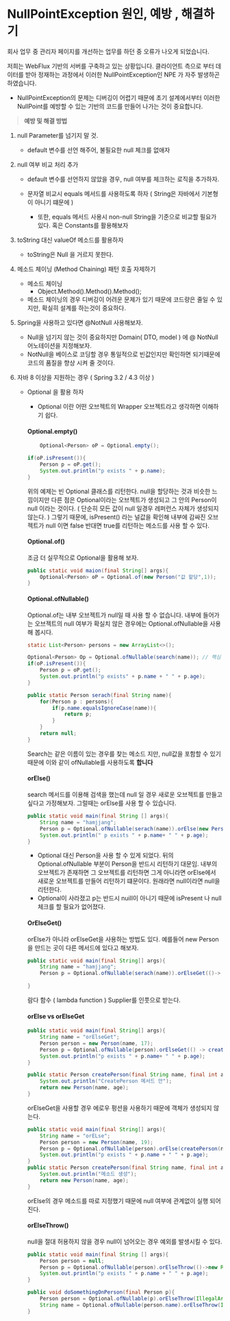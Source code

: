 # NullPointException 원인, 예방 , 해결하기

회사 업무 중 관리자 페이지를 개선하는 업무를 하던 중 오류가 나오게 되었습니다.



저희는 WebFlux 기반의 서버를 구축하고 있는 상황입니다. 클라이언트 측으로 부터 데이터를 받아 정재하는 과정에서 이러한 NullPointException인 NPE 가 자주 발생하곤 하였습니다.



- NullPointException의 문제는 디버깅이 어렵기 때문에 초기 설계에서부터 이러한 NullPoint를 예방할 수 있는 기반의 코드를 만들어 나가는  것이 중요합니다.



> **예방 및 해결 방법**



1. null Parameter를 넘기지 말 것.

    - default 변수를 선언 해주어, 불필요한 null 체크를 없애자

2. null 여부 비교 처리 추가

    - default 변수를 선언하지 않았을 경우, null 여부를 체크하는 로직을 추가하자.

    - 문자열 비교시 equals 메서드를 사용하도록 하자 ( String은 자바에서 기본형이 아니기 떄문에 )
        - 또한, equals 메서드 사용시 non-null String을 기준으로 비교할 필요가 있다. 혹은 Constants를 활용해보자

3. toString 대신 valueOf 메소드를 활용하자

    - toString은 Null 을 거르지 못한다.

4. 메소드 체이닝 (Method Chaining) 패턴 호출 자제하기

    - 메소드 체이닝
        - Object.Method().Method().Method();
    - 메소드 체이닝의 경우 디버깅이 어려운 문제가 있기 때문에 코드량은 줄일 수 있지만, 확실히 설계를 하는것이 중요하다.

5. Spring을 사용하고 있다면 @NotNull 사용해보자.

    - Null을 넘기지 않는 것이 중요하지만 Domain( DTO, model ) 에 @ NotNull 어노테이션을 지정해보자.
    - NotNull을 베이스로 코딩할 경우 통일적으로 빈값인지만 확인하면 되기때문에 코드의 품질을 향상 시켜 줄 것이다.

6. 자바 8 이상을 지원하는 경우 ( Spring 3.2 / 4.3 이상 )

    - Optional 을 활용 하자

        - Optional 이란 어떤 오브젝트의 Wrapper 오브젝트라고 생각하면 이해하기 쉽다.

      #### Optional.empty()

      ```java
          Optional<Person> oP = Optional.empty();
      
      if(oP.isPresent()){
          Person p = oP.get();
          System.out.println("p exists " + p.name);
      }
      
      
      ```

      위의 예제는 빈 Optional 클래스를 리턴한다. null을 할당하는 것과 비슷한 느낌이지만 다른 점은 Optional이라는 오브젝트가 생성되고 그 안의 Person이 null 이라는 것이다.  ( 단순히 모든 값이 null 일경우 레퍼런스 자체가 생성되지 않는다. ) 그렇기 때문에, isPresent() 라는 널값을 확인해 내부에 감싸진 오브젝트가 null 이면 false 반대면 true를 리턴하는 메소드를 사용 할 수 있다.

      #### Optional.of()

      조금 더 실무적으로 Optional을 활용해 보자.

      ```java
      public static void maion(final String[] args){
          Optional<Person> oP = Optional.of(new Person("값 할당",1));
      }
      ```

      ####  Optional.ofNullable()

      Optional.of는 내부 오브젝트가 null일 때 사용 할 수 없습니다. 내부에 들어가는 오브젝트의 null 여부가 확실치 않은 경우에는     Optional.ofNullable을 사용해 봅시다.

      ```java
      static List<Person> persons = new ArrayList<>();
      
      Optional<Person> Op = Optional.ofNullable(search(name)); // 핵심
      if(oP.isPresent()){
          Person p = oP.get();
          System.out.println("p exists" + p.name + " " + p.age);
      }
      
      public static Person serach(final String name){
          for(Person p : persons){
              if(p.name.equalsIgnoreCase(name)){
                  return p;
              }
          }
          return null;
      }
      
      ```

      Search는 같은 이름이 있는 경우를 찾는 메소드 지만, null값을 포함할 수 있기 때문에 이와 같이 ofNullable를 사용하도록 **합니다**

      #### orElse()

      search 메서드를 이용해 검색을 했는데 null 일 경우 새로운 오브젝트를 만들고 싶다고 가정해보자. 그럴때는 orElse를 사용 할 수 있습니다.

      ```java
      public static void main(final String [] args){
          String name = "hamjjang";
          Person p = Optional.ofNullable(serach(name)).orElse(new Person(name, 18));
          System.out.println(" p exists " + p.name+ " " + p.age);
      }
      ```

        -  Optional<Person>  대신 Person을 사용 할 수 있게 되었다. 뒤의 Optional.ofNullable 부분이 Person을 반드시 리턴하기 대문임. 내부의 오브젝트가 존재하면 그 오브젝트를 리턴하면 그게 아니라면 orElse에서 새로운 오브젝트를 만들어 리턴하기 떄문이다. 원래라면 null이라면 null을 리턴한다.
        -  Optional<Person>이 사라졌고 p는 반드시 nuill이 아니기 때문에 isPresent 나 null체크를 할 필요가 없어졌다.

      #### OrElseGet()

      orElse가 아니라 orElseGet을 사용하는 방법도 있다. 예를들어 new Person을 만드는 곳이 다른 메서드에 있다고 해보자.

      ```java
      public static void main(final String[] args){
          String name = "hamjjang";
          Person p = Optional.ofNullable(serach(name)).orElseGet(()-> createPerson(name, 17))
          
      }
      ```

      람다 함수 ( lambda function ) Supplier를 인풋으로 받는다.

      #### orElse vs orElseGet

      ```java
      public static void main(final String[] args){
          String name = "orElseGet";
          Person person = new Person(name, 17);
          Person p = Optional.ofNullable(person).orElseGet(() -> createPerson(name, 17));
          System.out.println("p exists " + p.name+ " " + p.age);
      }
      
      public static Person createPerson(final String name, final int age){
          System.out.println("CreatePerson 메서드 안");
          return new Person(name, age);
      }
      ```

      orElseGet을 사용할 경우 에로우 펑션을 사용하기 때문에 객체가 생성되지 않는다.

      ```java
      public static void main(final String[] args){
          String name = "orELse";
          Person person = new Person(name, 19);
          Person p = Optional.ofNullable(person).orElse(createPerson(name,18));
          System.out.println("p exists " + p.name + " " + p.age);
      }
      public static Person createPerson(final String name, final int age){
          System.out.println("메소드 생성");
          return new Person(name, age);
      }
      ```

      orElse의 경우 메소드를 따로 지정했기 때문에 null 여부에 관계없이 실행 되어 진다.

      #### orElseThrow()

      null을 절대 허용하지 않을 경우 null이 넘어오는 경우 예외를 발생시킬 수 있다.

      ```java
      public static void main(final String [] args){
          Person person = null;
          Person p = Optional.ofNullable(person).orElseThrow(()->new RuntimeException());
          System.out.println("p exists " + p.name + " " + p.age);
      }
      
      public void doSomethingOnPerson(final Person p){
          Person person = Optional.ofNullable(p).orElseThrow(IllegalArgumentException::new);
          String name = Optional.ofNullable(person.name).orElseThrow(IllegalArgumentException::new);
      }
      ```

     

